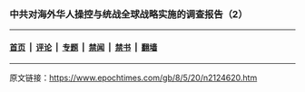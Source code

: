 ### 中共对海外华人操控与统战全球战略实施的调查报告（2）

---

#### [首页](../../../..?n2124620) &nbsp;|&nbsp; [评论](../../../../../epoch-comment?n2124620) &nbsp;|&nbsp; [专题](../../../../../epoch-special?n2124620) &nbsp;|&nbsp; [禁闻](../../../../../epoch-news?n2124620) &nbsp;|&nbsp; [禁书](../../../../../books?n2124620) &nbsp;|&nbsp; [翻墙](https://github.com/gfw-breaker/nogfw/blob/master/README.md?n2124620)


<div class="post_content" id="artbody" itemprop="articleBody">
 <!-- article content begin -->
 <!-- article content end -->
 <div id="below_article_ad">
 </div>
</div>


---

原文链接：https://www.epochtimes.com/gb/8/5/20/n2124620.htm